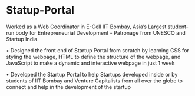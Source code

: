 # Statup-Portal

Worked as a Web Coordinator in E-Cell IIT Bombay, Asia’s Largest student-run body for Entrepreneurial Development - Patronage from UNESCO and Startup India.

  • Designed the front end of Startup Portal from scratch by learning CSS for styling the webpage, HTML to define the structure of the webpage, and JavaScript to make a dynamic and interactive webpage in just 1 week

  • Developed the Startup Portal to help Startups developed inside or by students of IIT Bombay and Venture Capitalists from all over the globe to connect and help in the development of the startup
